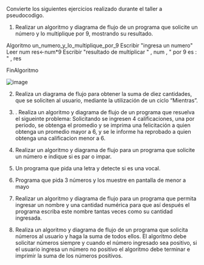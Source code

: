 
Convierte los siguientes ejercicios realizado durante el taller a pseudocodigo.

1. Realizar un algoritmo y diagrama de flujo de un programa que solicite un número y lo multiplique por 9, mostrando su resultado.

Algoritmo  un_numero_y_lo_multiplique_por_9
	Escribir "ingresa un numero"
	Leer num
	res<-num*9
	Escribir "resultado de multiplicar " , num , " por 9 es : " , res
	
FinAlgoritmo

![image](https://user-images.githubusercontent.com/101213020/160003050-1305af90-d4e2-4129-a5db-55f5d400cbea.png)

2. Realiza un diagrama de flujo para obtener la suma de diez cantidades, que se soliciten al usuario, mediante la utilización de un ciclo “Mientras”. 



3. . Realiza un algoritmo y diagrama de flujo de un programa que resuelva el sigueinte problema: Solicitando se ingresen 4 calificaciones, una por periodo, se obtenga el promedio y se imprima una felicitación a quien obtenga un promedio mayor a 6, y se le informe ha reprobado a quien obtenga una calificacion menor a 6.


4. Realizar un algoritmo y diagrama de flujo para un programa que solicite un número e indique si es par o impar.


5. Un programa que pida una letra y detecte si es una vocal.


6. Programa que pida 3 números y los muestre en pantalla de menor a mayo


7. Realizar un algoritmo y diagrama de flujo para un programa que permita ingresar un nombre y una cantidad numérica para que así después el programa escriba este nombre tantas veces como su cantidad ingresada.


8. Realiza un algoritmo y diagrama de flujo de un programa que solicita números al usuario y haga la suma de todos ellos. El algoritmo debe solicitar números siempre y cuando el número ingresado sea positivo, si el usuario ingresa un número no positivo el algoritmo debe terminar e imprimir la suma de los números positivos.
